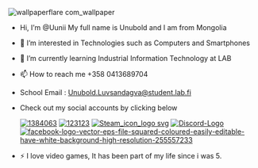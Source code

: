 
![wallpaperflare com_wallpaper](https://github.com/user-attachments/assets/979255f9-7bb0-4d0f-a565-92c96b8fcf18)

-  Hi, I’m @Uunii My full name is Unubold and I am from Mongolia
- 👀 I’m interested in Technologies such as Computers and Smartphones
- 🌱 I’m currently learning Industrial Information Technology at LAB
- 📫 How to reach me +358 0413689704
- School Email : Unubold.Luvsandagva@student.lab.fi
- Check out my social accounts by clicking below

    [ ![1384063](https://github.com/user-attachments/assets/6d4eb122-2029-4d99-9241-61e01095f81e)](https://www.instagram.com/uuniiluu/) [![123123](https://github.com/user-attachments/assets/f8a32360-7165-4d68-85a3-b5707889a2eb)](https://www.linkedin.com/in/uunii-unubold-765ba6321/)  [![Steam_icon_logo svg](https://github.com/user-attachments/assets/a5629c74-3dd8-4707-90fc-93cf7e66b356)](https://steamcommunity.com/profiles/76561198310202126/)  [![Discord-Logo](https://github.com/user-attachments/assets/9fcdebaa-d153-4607-909e-2760b168bc76)](https://discordapp.com/users/498831172365713417)  [![facebook-logo-vector-eps-file-squared-coloured-easily-editable-have-white-background-high-resolution-255557233](https://github.com/user-attachments/assets/2afdc898-fc6c-4b93-9d81-590307ba7056)](https://www.facebook.com/profile.php?id=100090448646051) 





- ⚡ I love video games, It has been part of my life since i was 5.
<!---

https://www.instagram.com/uuniiluu/
https://www.facebook.com/profile.php?id=100090448646051
[![name](link to image on GH)](link to your URL)
 ![1384063](https://github.com/user-attachments/assets/6d4eb122-2029-4d99-9241-61e01095f81e)
 ![transparent-facebook-square-icon-logo-1713861747629-removebg-preview](https://github.com/user-attachments/assets/d4351a54-b571-48e1-b653-45d0511e1ec1)
[<img src="img/myImage.png">](http://example.com/)

![Discord-Logo](https://github.com/user-attachments/assets/9fcdebaa-d153-4607-909e-2760b168bc76)

Uunii/Uunii is a ✨ special ✨ repository because its `README.md` (this file) appears on your GitHub profile.
You can click the Preview link to take a look at your changes.
--->
